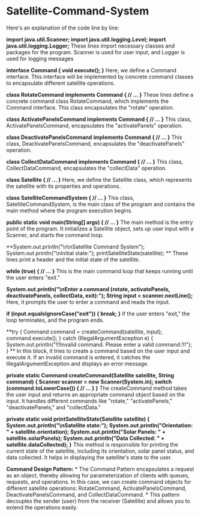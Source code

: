 # Satellite-Command-System

Here's an explanation of the code line by line:

**import java.util.Scanner;
import java.util.logging.Level;
import java.util.logging.Logger;**
These lines import necessary classes and packages for the program. Scanner is used for user input, and Logger is used for logging messages

**interface Command {
    void execute();
}**
Here, we define a Command interface. This interface will be implemented by concrete command classes to encapsulate different satellite operations.

**class RotateCommand implements Command {
    // ...
}**
These lines define a concrete command class RotateCommand, which implements the Command interface. This class encapsulates the "rotate" operation.

**class ActivatePanelsCommand implements Command {
    // ...
}**
This class, ActivatePanelsCommand, encapsulates the "activatePanels" operation.

**class DeactivatePanelsCommand implements Command {
    // ...
}**
This class, DeactivatePanelsCommand, encapsulates the "deactivatePanels" operation.

**class CollectDataCommand implements Command {
    // ...
}**
This class, CollectDataCommand, encapsulates the "collectData" operation.

**class Satellite {
    // ...
}**
Here, we define the Satellite class, which represents the satellite with its properties and operations.

**class SatelliteCommandSystem {
    // ...
}**
This class, SatelliteCommandSystem, is the main class of the program and contains the main method where the program execution begins.

**public static void main(String[] args) {
    // ...
}**
The main method is the entry point of the program. It initializes a Satellite object, sets up user input with a Scanner, and starts the command loop.

**System.out.println("\n\nSatellite Command System");
System.out.println("\nInitial state:");
printSatelliteState(satellite);
**
These lines print a header and the initial state of the satellite.

**while (true) {
    // ...
}**
This is the main command loop that keeps running until the user enters "exit."

**System.out.println("\nEnter a command (rotate, activatePanels, deactivatePanels, collectData, exit):");
String input = scanner.nextLine();**
Here, it prompts the user to enter a command and reads the input.

**if (input.equalsIgnoreCase("exit")) {
    break;
}**
If the user enters "exit," the loop terminates, and the program ends.

**try {
    Command command = createCommand(satellite, input);
    command.execute();
} catch (IllegalArgumentException e) {
    System.out.println("!!!Invalid command. Please enter a valid command.!!!");
}
**
In this block, it tries to create a command based on the user input and execute it. If an invalid command is entered, it catches the IllegalArgumentException and displays an error message.

**private static Command createCommand(Satellite satellite, String command) {
    Scanner scanner = new Scanner(System.in);
    switch (command.toLowerCase()) {
        // ...
    }
}**
The createCommand method takes the user input and returns an appropriate command object based on the input. It handles different commands like "rotate," "activatePanels," "deactivatePanels," and "collectData."

**private static void printSatelliteState(Satellite satellite) {
    System.out.println("\nSatellite state:");
    System.out.println("Orientation: " + satellite.orientation);
    System.out.println("Solar Panels: " + satellite.solarPanels);
    System.out.println("Data Collected: " + satellite.dataCollected);
}**
This method is responsible for printing the current state of the satellite, including its orientation, solar panel status, and data collected. It helps in displaying the satellite's state to the user.


**Command Design Pattern:**
          * The Command Pattern encapsulates a request as an object, thereby allowing for parameterization of clients with queues, requests, and operations.
In this case, we can create command objects for different satellite operations: RotateCommand, ActivatePanelsCommand, DeactivatePanelsCommand, and CollectDataCommand.
          * This pattern decouples the sender (user) from the receiver (Satellite) and allows you to extend the operations easily.

